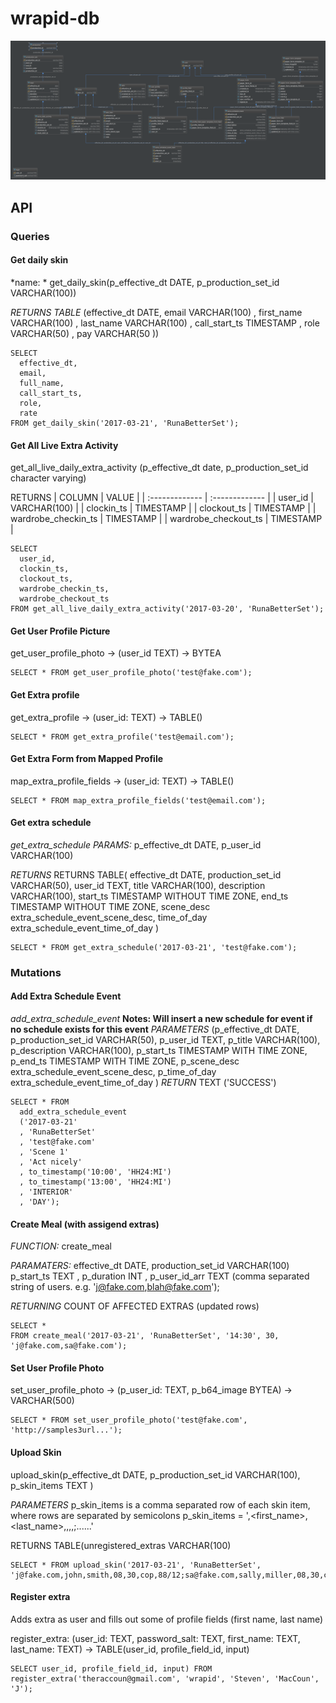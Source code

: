 # wrapid-db

![alt text](./schematic/diagram.png "Logo Title Text 1")

## API

### Queries

#### Get daily skin
*name: * get_daily_skin(p_effective_dt DATE, p_production_set_id VARCHAR(100))

*RETURNS TABLE*
(effective_dt DATE,
  email VARCHAR(100)
  , first_name VARCHAR(100)
  , last_name VARCHAR(100)
  , call_start_ts TIMESTAMP
  , role VARCHAR(50)
  , pay VARCHAR(50
))

```
SELECT
  effective_dt,
  email,
  full_name,
  call_start_ts,
  role,
  rate
FROM get_daily_skin('2017-03-21', 'RunaBetterSet');
```

#### Get All Live Extra Activity

get_all_live_daily_extra_activity (p_effective_dt date, p_production_set_id character varying)

RETURNS | COLUMN    | VALUE    |
| :------------- | :------------- |
| user_id       | VARCHAR(100)      |
| clockin_ts       | TIMESTAMP      |
| clockout_ts       | TIMESTAMP     |
| wardrobe_checkin_ts | TIMESTAMP |
| wardrobe_checkout_ts | TIMESTAMP |

```
SELECT
  user_id,
  clockin_ts,
  clockout_ts,
  wardrobe_checkin_ts,
  wardrobe_checkout_ts
FROM get_all_live_daily_extra_activity('2017-03-20', 'RunaBetterSet');
```
#### Get User Profile Picture
get_user_profile_photo -> (user_id TEXT) -> BYTEA
```
SELECT * FROM get_user_profile_photo('test@fake.com');
```

#### Get Extra profile

get_extra_profile -> (user_id: TEXT) -> TABLE()
```
SELECT * FROM get_extra_profile('test@email.com');
```

#### Get Extra Form from Mapped Profile

map_extra_profile_fields -> (user_id: TEXT) -> TABLE()
```
SELECT * FROM map_extra_profile_fields('test@email.com');
```


#### Get extra schedule
*get_extra_schedule*
*PARAMS:*
p_effective_dt DATE, p_user_id VARCHAR(100)

*RETURNS*
RETURNS TABLE(
    effective_dt DATE,
    production_set_id VARCHAR(50),
    user_id TEXT,
    title VARCHAR(100),
    description VARCHAR(100),
    start_ts TIMESTAMP WITHOUT TIME ZONE,
    end_ts TIMESTAMP WITHOUT TIME ZONE,
    scene_desc extra_schedule_event_scene_desc,
    time_of_day extra_schedule_event_time_of_day
  )

```
SELECT * FROM get_extra_schedule('2017-03-21', 'test@fake.com');  

```

### Mutations

#### Add Extra Schedule Event
*add_extra_schedule_event*
**Notes: Will insert a new schedule for event if no schedule exists for this event**
*PARAMETERS*
(p_effective_dt DATE,
    p_production_set_id VARCHAR(50),
    p_user_id TEXT,
    p_title VARCHAR(100),
    p_description VARCHAR(100),
    p_start_ts TIMESTAMP WITH TIME ZONE,
    p_end_ts TIMESTAMP WITH TIME ZONE,
    p_scene_desc extra_schedule_event_scene_desc,
    p_time_of_day extra_schedule_event_time_of_day
  )
*RETURN*
TEXT ('SUCCESS')

```
SELECT * FROM
  add_extra_schedule_event
  ('2017-03-21'
  , 'RunaBetterSet'
  , 'test@fake.com'
  , 'Scene 1'
  , 'Act nicely'
  , to_timestamp('10:00', 'HH24:MI')
  , to_timestamp('13:00', 'HH24:MI')
  , 'INTERIOR'
  , 'DAY');
```

#### Create Meal (with assigend extras)
*FUNCTION:* create_meal

*PARAMATERS:*
effective_dt DATE,
production_set_id VARCHAR(100)
p_start_ts TEXT
, p_duration INT
, p_user_id_arr TEXT   (comma separated string of users. e.g. 'j@fake.com,blah@fake.com');

*RETURNING*
COUNT OF AFFECTED EXTRAS (updated rows)

```
SELECT *
FROM create_meal('2017-03-21', 'RunaBetterSet', '14:30', 30, 'j@fake.com,sa@fake.com');

```

#### Set User Profile Photo
set_user_profile_photo -> (p_user_id: TEXT, p_b64_image BYTEA) -> VARCHAR(500)

```
SELECT * FROM set_user_profile_photo('test@fake.com', 'http://samples3url...');
```

#### Upload Skin
upload_skin(p_effective_dt DATE, p_production_set_id VARCHAR(100), p_skin_items TEXT )

*PARAMETERS*
p_skin_items is a comma separated row of each skin item, where rows are separated by semicolons
p_skin_items = '<email>,<first_name>,<last_name>,<callStartHH>,<callEndHH>,<role>,<pay>;......'

RETURNS TABLE(unregistered_extras VARCHAR(100)

```
SELECT * FROM upload_skin('2017-03-21', 'RunaBetterSet', 'j@fake.com,john,smith,08,30,cop,88/12;sa@fake.com,sally,miller,08,30,cop,88/12');
```

####  Register extra
Adds extra as user and fills out some of profile fields (first name, last name)

register_extra: (user_id: TEXT, password_salt: TEXT, first_name: TEXT, last_name: TEXT) -> TABLE(user_id, profile_field_id, input)
```
SELECT user_id, profile_field_id, input) FROM register_extra('theraccoun@gmail.com', 'wrapid', 'Steven', 'MacCoun', 'J');
```

